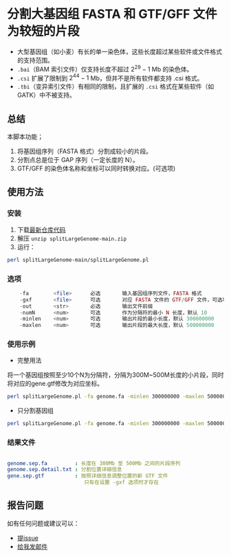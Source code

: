# 分割大基因组 FASTA 和 GTF/GFF 文件为较短的片段

- 大型基因组（如小麦）有长的单一染色体，这些长度超过某些软件或文件格式的支持范围。
- `.bai`（BAM 索引文件）仅支持长度不超过 $2^{29}-1$ Mb 的染色体。
- `.csi` 扩展了限制到 $2^{44}-1$ Mb，但并不是所有软件都支持 .csi 格式。
- `.tbi`（变异索引文件）有相同的限制，且扩展的 `.csi` 格式在某些软件（如 GATK）中不被支持。

## 总结

本脚本功能；
1. 将基因组序列（FASTA 格式）分割成较小的片段。
2. 分割点总是位于 GAP 序列（一定长度的 N）。
3. GTF/GFF 的染色体名称和坐标可以同时转换对应。(可选项)

## 使用方法
### 安装

1. 下载[最新仓库代码](https://github.com/biomarble/splitLargeGenome/archive/refs/heads/main.zip)
2. 解压 `unzip splitLargeGenome-main.zip`
3. 运行：
```sh
perl splitLargeGenome-main/splitLargeGenome.pl
```

### 选项
```php
    -fa        <file>      必选       输入基因组序列文件，FASTA 格式
    -gxf       <file>      可选       对应 FASTA 文件的 GTF/GFF 文件，可选项
    -out       <str>       必选       输出文件前缀
    -numN      <num>       可选       作为分隔符的最小 N 长度，默认 10
    -minlen    <num>       可选       输出片段的最小长度，默认 300000000
    -maxlen    <num>       可选       输出片段的最大长度，默认 500000000
```

### 使用示例

- 完整用法

将一个基因组按照至少10个N为分隔符，分隔为300M~500M长度的小片段，同时将对应的gene.gtf修改为对应坐标。
```sh
perl splitLargeGenome.pl -fa genome.fa -minlen 300000000 -maxlen 500000000 -gxf gene.gtf -out genome.sep  -numN 10
```

- 只分割基因组

```sh
perl splitLargeGenome.pl -fa genome.fa -minlen 300000000 -maxlen 500000000 -out genome.sep  -numN 10
```

### 结果文件
```yaml

genome.sep.fa         : 长度在 300Mb 至 500Mb 之间的片段序列
genome.sep.detail.txt : 分割位置详细信息
gene.sep.gtf          : 按照详细信息调整位置的新 GTF 文件
                         只有在设置 -gxf 选项时才存在
```

## 报告问题

如有任何问题或建议可以：

- [提issue](https://github.com/biomarble/splitLargeGenome/issues) 
- [给我发邮件](mailto:biomarble@163.com)

